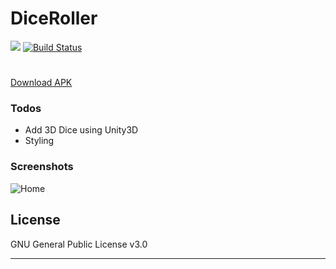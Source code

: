 # DiceRoller

<a href="https://www.gnu.org/licenses/gpl-3.0" alt="License: GPLv3"><img src="https://img.shields.io/badge/License-GPL%20v3-blue.svg"></a>
[![Build Status](https://travis-ci.org/shubham8550/DiceRoller_android_app.svg?branch=master)](https://travis-ci.org/shubham8550/DiceRoller_android_app)
#
[Download APK](https://drive.google.com/uc?export=download&id=189Q8pZeiHdCeNfNQVI-OmNeSbhWA336A)
    
### Todos

 - Add 3D Dice using Unity3D
 - Styling

### Screenshots
![Home](http://i.ibb.co/zHbWz45/1.png)

License
----

GNU General Public License v3.0


****
